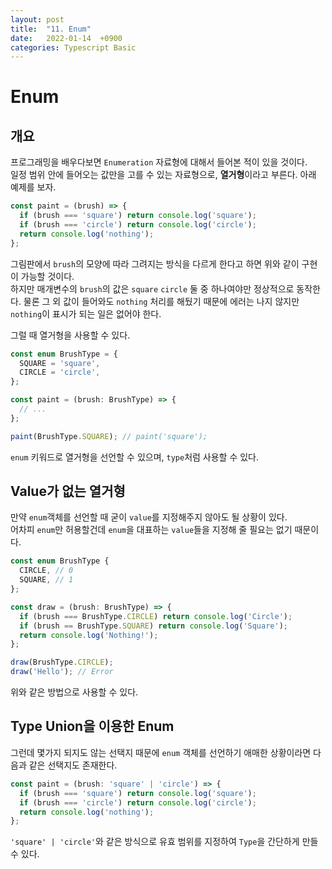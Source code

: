 ```yaml
---
layout: post
title:  "11. Enum"
date:   2022-01-14  +0900
categories: Typescript Basic
---
```

# Enum
## 개요
프로그래밍을 배우다보면 ```Enumeration``` 자료형에 대해서 들어본 적이 있을 것이다.  
일정 범위 안에 들어오는 값만을 고를 수 있는 자료형으로, **열거형**이라고 부른다. 아래 예제를 보자.
```typescript
const paint = (brush) => {
  if (brush === 'square') return console.log('square');
  if (brush === 'circle') return console.log('circle');
  return console.log('nothing');
};
```
그림판에서 ```brush```의 모양에 따라 그려지는 방식을 다르게 한다고 하면 위와 같이 구현이 가능할 것이다.  
하지만 매개변수의 ```brush```의 값은 ```square``` ```circle``` 둘 중 하나여야만 정상적으로 동작한다. 물론 그 외 값이 들어와도 ```nothing``` 처리를 해뒀기 때문에 에러는 나지 않지만 ```nothing```이 표시가 되는 일은 없어야 한다.

그럴 때 열거형을 사용할 수 있다.
```typescript
const enum BrushType = {
  SQUARE = 'square',
  CIRCLE = 'circle',
};

const paint = (brush: BrushType) => {
  // ...
};

paint(BrushType.SQUARE); // paint('square');
```
```enum``` 키워드로 열거형을 선언할 수 있으며, ```type```처럼 사용할 수 있다.

## Value가 없는 열거형
만약 ```enum```객체를 선언할 때 굳이 ```value```를 지정해주지 않아도 될 상황이 있다.  
어차피 ```enum```만 허용할건데 ```enum```을 대표하는 ```value```들을 지정해 줄 필요는 없기 때문이다.
```typescript
const enum BrushType {
  CIRCLE, // 0
  SQUARE, // 1
};

const draw = (brush: BrushType) => {
  if (brush === BrushType.CIRCLE) return console.log('Circle');
  if (brush == BrushType.SQUARE) return console.log('Square');
  return console.log('Nothing!');
};

draw(BrushType.CIRCLE);
draw('Hello'); // Error
```
위와 같은 방법으로 사용할 수 있다.

## Type Union을 이용한 Enum
그런데 몇가지 되지도 않는 선택지 때문에 ```enum``` 객체를 선언하기 애매한 상황이라면 다음과 같은 선택지도 존재한다.
```typescript
const paint = (brush: 'square' | 'circle') => {
  if (brush === 'square') return console.log('square');
  if (brush === 'circle') return console.log('circle');
  return console.log('nothing');
};
```
```'square' | 'circle'```와 같은 방식으로 유효 범위를 지정하여 ```Type```을 간단하게 만들 수 있다.